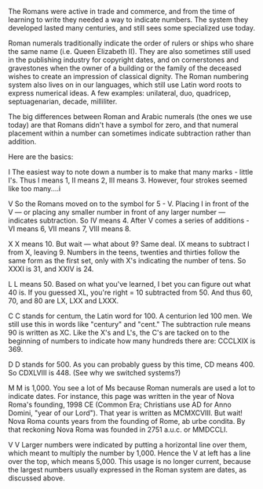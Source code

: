 The Romans were active in trade and commerce, and from the time of learning to write they needed a way to indicate
numbers. The system they developed lasted many centuries, and still sees some specialized use today.

Roman numerals traditionally indicate the order of rulers or ships who share the same name (i.e. Queen Elizabeth II).
They are also sometimes still used in the publishing industry for copyright dates, and on cornerstones and gravestones
when the owner of a building or the family of the deceased wishes to create an impression of classical dignity.
The Roman numbering system also lives on in our languages, which still use Latin word roots to express numerical ideas.
A few examples: unilateral, duo, quadricep, septuagenarian, decade, milliliter.

The big differences between Roman and Arabic numerals (the ones we use today) are that Romans didn't have a symbol for
zero, and that numeral placement within a number can sometimes indicate subtraction rather than addition.

Here are the basics:

I	The easiest way to note down a number is to make that many marks - little I's. Thus I means 1, II means 2,
    III means 3. However, four strokes seemed like too many....i

V	So the Romans moved on to the symbol for 5 - V. Placing I in front of the V — or placing any smaller number in
    front of any larger number — indicates subtraction. So IV means 4. After V comes a series of additions - VI means 6,
    VII means 7, VIII means 8.

X	X means 10. But wait — what about 9? Same deal. IX means to subtract I from X, leaving 9. Numbers in the teens,
    twenties and thirties follow the same form as the first set, only with X's indicating the number of tens.
    So XXXI is 31, and XXIV is 24.

L	L means 50. Based on what you've learned, I bet you can figure out what 40 is. If you guessed XL, you're right = 10
    subtracted from 50. And thus 60, 70, and 80 are LX, LXX and LXXX.

C	C stands for centum, the Latin word for 100. A centurion led 100 men. We still use this in words like "century"
    and "cent." The subtraction rule means 90 is written as XC. Like the X's and L's, the C's are tacked on to the
    beginning of numbers to indicate how many hundreds there are: CCCLXIX is 369.

D	D stands for 500. As you can probably guess by this time, CD means 400. So CDXLVIII is 448. (See why we switched
    systems?)

M	M is 1,000. You see a lot of Ms because Roman numerals are used a lot to indicate dates. For instance, this page
    was written in the year of Nova Roma's founding, 1998 CE (Common Era; Christians use AD for Anno Domini,
    "year of our Lord"). That year is written as MCMXCVIII. But wait! Nova Roma counts years from the founding of Rome,
    ab urbe condita. By that reckoning Nova Roma was founded in 2751 a.u.c. or MMDCCLI.

V	V Larger numbers were indicated by putting a horizontal line over them, which meant to multiply the number
    by 1,000. Hence the V at left has a line over the top, which means 5,000. This usage is no longer current, because
    the largest numbers usually expressed in the Roman system are dates, as discussed above.
